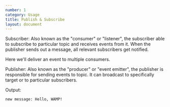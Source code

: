 ```yaml
---
number: 1
category: Usage
title: Publish & Subscribe
layout: document
---
```


<script>
import * as domain from '~/domain'
import Snippets from '~/components/Snippets.svelte'

import JavaScriptPublisherSnippet from './publisher.js.md'
import JavaScriptSubscriberSnippet from './subscriber.js.md'
import PythonPublisherSnippet from './publisher.py.md'
import PythoSubscriberSnippet from './subscriber.py.md'
import GoPublisherSnippet from './publisher.go.md'
import GoSubscriberSnippet from './subscriber.go.md'

let publisherSnippets = [
    {language: domain.LanguageKinds.JavaScript, component: JavaScriptPublisherSnippet},
    {language: domain.LanguageKinds.Python, component: PythonPublisherSnippet},
    {language: domain.LanguageKinds.GO, component: GoPublisherSnippet}
]
let subscriberSnippets = [
    {language: domain.LanguageKinds.JavaScript, component: JavaScriptSubscriberSnippet},
    {language: domain.LanguageKinds.Python, component: PythoSubscriberSnippet},
    {language: domain.LanguageKinds.GO, component: GoSubscriberSnippet}
]

</script>

Subscriber: Also known as the "consumer" or "listener", the subscriber able to subscribe to particular topic and receives events from it.
When the publisher sends out a message, all relevant subscribers get notified.

Here we'll deliver an event to multiple consumers.

<Snippets data={subscriberSnippets} />

Publisher: Also known as the "producer" or "event emitter", the publisher is responsible for sending events to topic. 
It can broadcast to specifically target or to particular subscribers.

<Snippets data={publisherSnippets} />


Output:
```
new message: Hello, WAMP!
```


